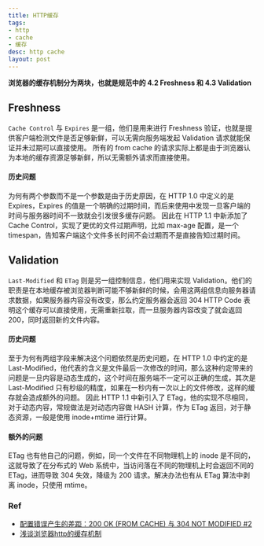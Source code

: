 ```yaml
---
title: HTTP缓存
tags:
- http
- cache
- 缓存
desc: http cache
layout: post
---
```


**浏览器的缓存机制分为两块，也就是规范中的 4.2 Freshness 和 4.3 Validation**

## Freshness
`Cache Control` 与 `Expires` 是一组，他们是用来进行 Freshness 验证，也就是提供客户端检测文件是否足够新鲜，可以无需向服务端发起 Validation 请求就能保证并未过期可以直接使用。
所有的 from cache 的请求实际上都是由于浏览器认为本地的缓存资源足够新鲜，所以无需额外请求而直接使用。
<!-- more -->
#### 历史问题
为何有两个参数而不是一个参数是由于历史原因，在 HTTP 1.0 中定义的是 Expires，Expires 的值是一个明确的过期时间，而后来使用中发现一旦客户端的时间与服务器时间不一致就会引发很多缓存问题。
因此在 HTTP 1.1 中新添加了 Cache Control，实现了更优的文件过期声明，比如 max-age 配置，是一个 timespan，告知客户端这个文件多长时间不会过期而不是直接告知过期时间。

## Validation
`Last-Modified` 和 `ETag` 则是另一组控制信息，他们用来实现 Validation。他们的职责是在本地缓存被浏览器判断可能不够新鲜的时候，会用这两组信息向服务器请求数据，如果服务器内容没有改变，那么约定服务器会返回 304 HTTP Code 表明这个缓存可以直接使用，无需重新拉取，而一旦服务器内容改变了就会返回 200，同时返回新的文件内容。

#### 历史问题
至于为何有两组字段来解决这个问题依然是历史问题，在 HTTP 1.0 中约定的是 Last-Modified，他代表的含义是文件最后一次修改的时间，那么这种约定带来的问题是一旦内容是动态生成的，这个时间在服务端不一定可以正确的生成，其次是 Last-Modified 只有秒级的精度，如果在一秒内有一次以上的文件修改，这样的缓存就会造成额外的问题。
因此 HTTP 1.1 中新引入了 ETag，他的实现不尽相同，对于动态内容，常规做法是对动态内容做 HASH 计算，作为 ETag 返回，对于静态资源，一般是使用 inode+mtime 进行计算。

#### 额外的问题
ETag 也有他自己的问题，例如，同一个文件在不同物理机上的 inode 是不同的，这就导致了在分布式的 Web 系统中，当访问落在不同的物理机上时会返回不同的 ETag，进而导致 304 失效，降级为 200 请求。解决办法也有从 ETag 算法中剥离 inode，只使用 mtime。

### Ref
- [配置错误产生的差距：200 OK (FROM CACHE) 与 304 NOT MODIFIED #2](https://div.io/topic/854)
- [浅谈浏览器http的缓存机制](https://www.cnblogs.com/vajoy/p/5341664.html)
